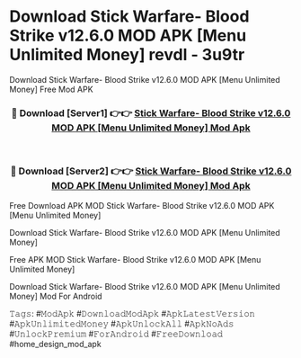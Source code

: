 # Download Stick Warfare- Blood Strike v12.6.0 MOD APK [Menu Unlimited Money] revdl - 3u9tr
Download Stick Warfare- Blood Strike v12.6.0 MOD APK [Menu Unlimited Money] Free Mod APK

<div align="center">
<h3>🔴 Download [Server1] 👉👉 <a href="https://apk-comot.site?title=Stick_Warfare-_Blood_Strike_v12.6.0_MOD_APK_[Menu_Unlimited_Money]">Stick Warfare- Blood Strike v12.6.0 MOD APK [Menu Unlimited Money] Mod Apk</a></h3><br>

<h3>🔴 Download [Server2] 👉👉 <a href="https://apk-comot.site?title=Stick_Warfare-_Blood_Strike_v12.6.0_MOD_APK_[Menu_Unlimited_Money]">Stick Warfare- Blood Strike v12.6.0 MOD APK [Menu Unlimited Money] Mod Apk</a></h3>
</div>


Free Download APK MOD Stick Warfare- Blood Strike v12.6.0 MOD APK [Menu Unlimited Money]

Download Stick Warfare- Blood Strike v12.6.0 MOD APK [Menu Unlimited Money] 

Free APK MOD Stick Warfare- Blood Strike v12.6.0 MOD APK [Menu Unlimited Money] 

Download Stick Warfare- Blood Strike v12.6.0 MOD APK [Menu Unlimited Money] Mod For Android

𝚃𝚊𝚐𝚜: #𝙼𝚘𝚍𝙰𝚙𝚔 #𝙳𝚘𝚠𝚗𝚕𝚘𝚊𝚍𝙼𝚘𝚍𝙰𝚙𝚔 #𝙰𝚙𝚔𝙻𝚊𝚝𝚎𝚜𝚝𝚅𝚎𝚛𝚜𝚒𝚘𝚗 #𝙰𝚙𝚔𝚄𝚗𝚕𝚒𝚖𝚒𝚝𝚎𝚍𝙼𝚘𝚗𝚎𝚢 #𝙰𝚙𝚔𝚄𝚗𝚕𝚘𝚌𝚔𝙰𝚕𝚕 #𝙰𝚙𝚔𝙽𝚘𝙰𝚍𝚜 #𝚄𝚗𝚕𝚘𝚌𝚔𝙿𝚛𝚎𝚖𝚒𝚞𝚖 #𝙵𝚘𝚛𝙰𝚗𝚍𝚛𝚘𝚒𝚍 #𝙵𝚛𝚎𝚎𝙳𝚘𝚠𝚗𝚕𝚘𝚊𝚍 #home_design_mod_apk